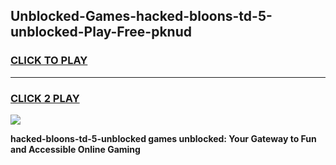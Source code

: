 
## Unblocked-Games-hacked-bloons-td-5-unblocked-Play-Free-pknud
<h3>
<a href="https://premium76.site?title=hacked-bloons-td-5-unblocked&ref=19M">CLICK TO PLAY</a></h3>
<hr>

<h3>
<a href="https://premium76.site?title=hacked-bloons-td-5-unblocked&ref=19M">CLICK 2 PLAY</a>
  
</h3>

<a href="https://premium76.site?title=hacked-bloons-td-5-unblocked&ref=19M"><img src="https://clearcache.store/games.png"></a>


**hacked-bloons-td-5-unblocked games unblocked: Your Gateway to Fun and Accessible Online Gaming**
